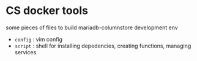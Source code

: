 # CS docker tools

some pieces of files to build mariadb-columnstore development env

- `config` : vim config
- `script` : shell for installing depedencies, creating functions, managing services
